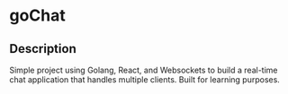 # goChat

## Description

Simple project using Golang, React, and Websockets to build a real-time chat application that handles multiple clients. Built for learning purposes.
